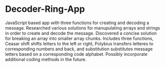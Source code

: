 # Decoder-Ring-App
JavaScript based app with three functions for creating and decoding a message.
Researched various solutions for manupulating arrays and strings in order to create and decode the message.
Discovered a concise solution for breaking an array into  smaller array chunks.
Includes three functions, Ceasar shift shifts letters to the left or right, Polybius transfers letteres to corresponding numbers and back, and substitution substitutes 
message letters based on a corresponding code alphabet.
Possibly incorporate additional coding methods in the future.
